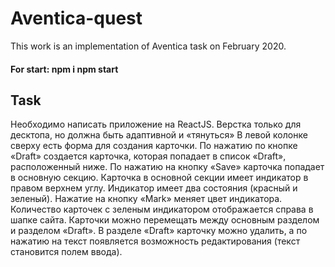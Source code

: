 # Aventica-quest

This work is an implementation of Aventica task on February 2020. 

#### For start: npm i npm start

## Task

Необходимо написать приложение на ReactJS.
Верстка только для десктопа, но должна быть адаптивной и «тянуться»
В левой колонке сверху есть форма для создания карточки.
По нажатию по кнопке «Draft» создается карточка, которая попадает в список «Draft»,
расположенный ниже. По нажатию на кнопку «Save» карточка попадает в основную
секцию.
Карточка в основной секции имеет индикатор в правом верхнем углу. Индикатор имеет
два состояния (красный и зеленый).
Нажатие на кнопку «Mark» меняет цвет индикатора.
Количество карточек с зеленым индикатором отображается справа в шапке сайта.
Карточки можно перемещать между основным разделом и разделом «Draft».
В разделе «Draft» карточку можно удалить, а по нажатию на текст появляется
возможность редактирования (текст становится полем ввода).